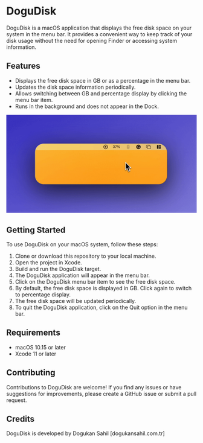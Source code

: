 # DoguDisk

DoguDisk is a macOS application that displays the free disk space on your system in the menu bar. It provides a convenient way to keep track of your disk usage without the need for opening Finder or accessing system information.

## Features

- Displays the free disk space in GB or as a percentage in the menu bar.
- Updates the disk space information periodically.
- Allows switching between GB and percentage display by clicking the menu bar item.
- Runs in the background and does not appear in the Dock.

![dogudisk](https://github.com/dogukansahil/DoguDisk/blob/main/dogudisk.gif)

## Getting Started

To use DoguDisk on your macOS system, follow these steps:

1. Clone or download this repository to your local machine.
2. Open the project in Xcode.
3. Build and run the DoguDisk target.
4. The DoguDisk application will appear in the menu bar.
5. Click on the DoguDisk menu bar item to see the free disk space.
6. By default, the free disk space is displayed in GB. Click again to switch to percentage display.
7. The free disk space will be updated periodically.
8. To quit the DoguDisk application, click on the Quit option in the menu bar.

## Requirements

- macOS 10.15 or later
- Xcode 11 or later

## Contributing

Contributions to DoguDisk are welcome! If you find any issues or have suggestions for improvements, please create a GitHub issue or submit a pull request.

## Credits

DoguDisk is developed by Dogukan Sahil [dogukansahil.com.tr]
